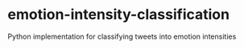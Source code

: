 # emotion-intensity-classification
Python implementation for classifying tweets into emotion intensities
